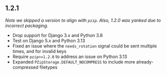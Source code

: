 ## 1.2.1

*Note we skipped a version to align with `pzip`. Also, 1.2.0 was yanked due to incorrect
packaging.*

* Drop support for Django 3.x and Python 3.8
* Test on Django 5.x and Python 3.13
* Fixed an issue where the `needs_rotation` signal could be sent multiple times, and for
  invalid keys
* Require `pzip>=1.2.0` to address an issue on Python 3.13
* Expanded `PZipStorage.DEFAULT_NOCOMPRESS` to include more already-compressed filetypes
